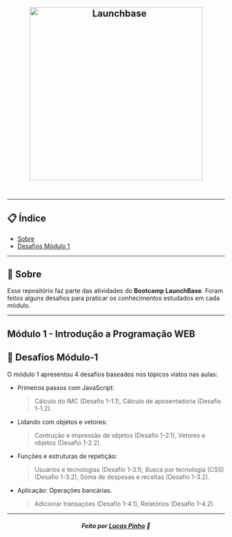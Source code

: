 <h2 align="center">
    <img alt="Launchbase" src="https://storage.googleapis.com/golden-wind/bootcamp-launchbase/logo.png" width="400px" />
    <br>
    </br>
</h2>

---

## 📋 Índice

- [Sobre](#sobre)
- [Desafios Módulo 1](#desafio)

---
<a id="sobre"></a>
## 🔖 Sobre

Esse repositório faz parte das atividades do <strong>Bootcamp LaunchBase</strong>. Foram feitos alguns desafios para praticar os conhecimentos estudados em cada módulo.

---
<h2 aling="center">      
    Módulo 1 - Introdução a Programação WEB
</h2> 

<a id="desafio"></a>
## 🚀 Desafios Módulo-1

O módulo 1 apresentou 4 desafios baseados nos tópicos vistos nas aulas:

- Primeiros passos com JavaScript:
    >Cálculo do IMC (Desafio 1-1.1),
    >Cálculo de aposentadoria (Desafio 1-1.2).
- Lidando com objetos e vetores:
    >Contrução e impressão de objetos (Desafio 1-2.1),
    >Vetores e objetos (Desafio 1-2.2).
- Funções e estruturas de repetição:
    >Usuários e tecnologias (Desafio 1-3.1),
    >Busca por tecnologia (CSS) (Desafio 1-3.2),
    >Soma de despesas e receitas (Desafio 1-3.2).
- Aplicação: Operações bancárias. 
    >Adicionar transações (Desafio 1-4.1),
    >Relatórios (Desafio 1-4.2).


---

<h5 align="center">
    Feito por <a href="https://www.linkedin.com/in/lucas-m-pinho//" target="_blank">Lucas Pinho</a> 🚀
</h5>